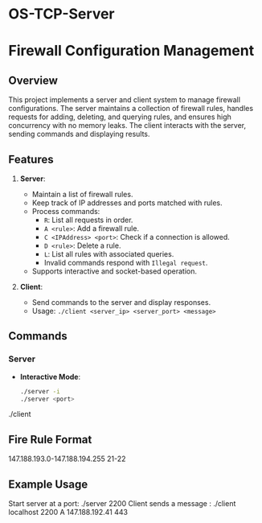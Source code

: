 # OS-TCP-Server
# Firewall Configuration Management

## Overview
This project implements a server and client system to manage firewall configurations. The server maintains a collection of firewall rules, handles requests for adding, deleting, and querying rules, and ensures high concurrency with no memory leaks. The client interacts with the server, sending commands and displaying results.

## Features
1. **Server**:
   - Maintain a list of firewall rules.
   - Keep track of IP addresses and ports matched with rules.
   - Process commands:
     - `R`: List all requests in order.
     - `A <rule>`: Add a firewall rule.
     - `C <IPAddress> <port>`: Check if a connection is allowed.
     - `D <rule>`: Delete a rule.
     - `L`: List all rules with associated queries.
     - Invalid commands respond with `Illegal request`.
   - Supports interactive and socket-based operation.

2. **Client**:
   - Send commands to the server and display responses.
   - Usage: `./client <server_ip> <server_port> <message>`

## Commands
### Server
- **Interactive Mode**:
  ```bash
  ./server -i
  ./server <port>
./client <serverHost> <serverPort> <command>
## Fire Rule Format
<IPAddresses> <ports>
147.188.193.0-147.188.194.255 21-22
## Example Usage
Start server at a port: ./server 2200
Client sends a message : ./client localhost 2200 A 147.188.192.41 443
